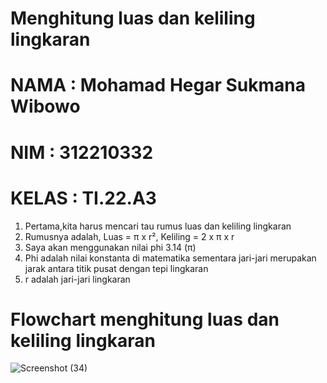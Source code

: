 # Menghitung luas dan keliling lingkaran
# NAMA : Mohamad Hegar Sukmana Wibowo
# NIM : 312210332
# KELAS : TI.22.A3

1. Pertama,kita harus mencari tau rumus luas dan keliling lingkaran
2. Rumusnya adalah, Luas = π x r², Keliling = 2 x π x r
3. Saya akan menggunakan nilai phi 3.14 (π)
4. Phi adalah nilai konstanta di matematika sementara jari-jari merupakan jarak antara titik pusat dengan tepi lingkaran
5. r adalah jari-jari lingkaran

# Flowchart menghitung luas dan keliling lingkaran

![Screenshot (34)](https://user-images.githubusercontent.com/115518483/198881724-f74c0f81-9f24-42ad-ac71-af4fe1e931b5.png)
